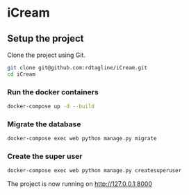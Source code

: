 # iCream

## Setup the project

Clone the project using Git.

```sh
git clone git@github.com:rdtagline/iCream.git
cd iCream
```

### Run the docker containers

```sh
docker-compose up -d --build
```

### Migrate the database

```sh
docker-compose exec web python manage.py migrate
```

### Create the super user

```sh
docker-compose exec web python manage.py createsuperuser
```

The project is now running on http://127.0.0.1:8000
